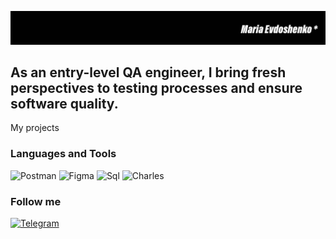 [![Header](https://github.com/mari-ev/mari-ev/blob/main/assets/шапка%20GitHub.jpg)](https://naro-fominsk.hh.ru/resume/0ef22f00ff0e8776290039ed1f66613363726a)

## As an entry-level QA engineer, I bring fresh perspectives to testing processes and ensure software quality.

My projects

### Languages and Tools
![Postman](https://img.shields.io/badge/Postman-090909?style=for-the-badge&logo=postman&logoColor=F88C00)
![Figma](https://img.shields.io/badge/Figma-090909?style=for-the-badge&logo=figma&logoColor=097CDB)
![Sql](https://img.shields.io/badge/-sql-090909?style=for-the-badge&logo=mysql&logoColor=47C5FB)
![Charles](https://img.shields.io/badge/Charles-090909?style=for-the-badge&logo=charles&logoColor=E5D3FF)

### Follow me
[![Telegram](https://img.shields.io/badge/Telegram-090909?style=for-the-badge&logo=telegram&logoColor=27A0D9)](https://t.me/ImyaPolzovatelyaMary)
